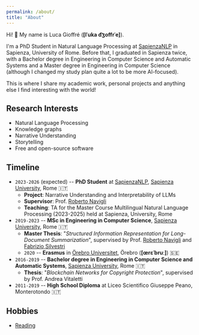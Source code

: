 ```yaml
---
permalink: /about/
title: "About"
---
```


Hi! :wave: My name is Luca Gioffré (**[lˈuka d͡ʒoffrˈe]**).


I'm a PhD Student in Natural Language Processing at [SapienzaNLP](https://nlp.uniroma1.it/) in Sapienza, University of Rome. 
  Before that, I graduated in Sapienza twice, with a Bachelor degree in Engineering in Computer Science and Automatic Systems and a Master degree in Engineering in Computer Science (although I changed my study plan quite a lot to be more AI-focused). 

This is where I share my academic work, personal projects and anything else I find interesting with the world!

## Research Interests
- Natural Language Processing
- Knowledge graphs
- Narrative Understanding
- Storytelling
- Free and open-source software

## Timeline
- `2023-2026` (expected) -- **PhD Student** at [SapienzaNLP](https://nlp.uniroma1.it/), [Sapienza University](https://www.uniroma1.it/en/pagina-strutturale/home), Rome 🇮🇹
    - **Project**: Narrative Understanding and Interpretability of LLMs
    - **Supervisor**: Prof. [Roberto Navigli](https://www.diag.uniroma1.it/navigli/)
    - **Teaching**: TA for the Master Course Multilingual Natural Language Processing (2023-2025) held at Sapienza, University, Rome
- `2019-2023` -- **MSc in Engineering in Computer Science**, [Sapienza University](https://www.uniroma1.it/en/pagina-strutturale/home), Rome 🇮🇹
    - **Master Thesis**: "*Structured Information Representation for Long-Document Summarization*", supervised by Prof. [Roberto Navigli](https://www.diag.uniroma1.it/navigli/) and [Fabrizio Silvestri](https://sites.google.com/diag.uniroma1.it/fabriziosilvestri)
    - `2020` -- **Erasmus** in [Örebro Universitet](https://www.oru.se/english/), Örebro (**\[œrɛˈbruː\]**) 🇸🇪
- `2016-2019` -- **Bachelor degree in Engineering in Computer Science and Automatic Systems**, [Sapienza University](https://www.uniroma1.it/en/pagina-strutturale/home), Rome 🇮🇹
    - **Thesis**: "*Blockchain Networks for Copyright Protection*", supervised by Prof. Andrea Vitaletti
- `2011-2019` -- **High School Diploma** at Liceo Scientifico Giuseppe Peano, Monterotondo 🇮🇹


## Hobbies
- [Reading](_blog)